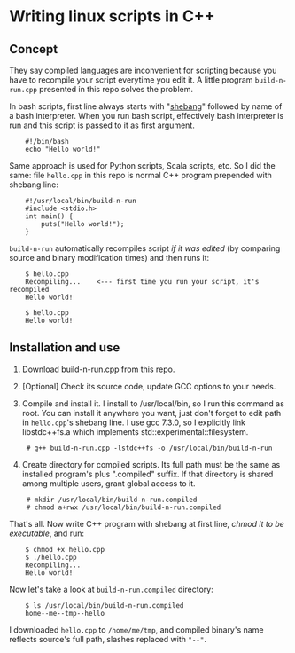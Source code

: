# Writing linux scripts in C++

## Concept

They say compiled languages are inconvenient for scripting because you have to recompile your script everytime you edit it. A little program `build-n-run.cpp` presented in this repo solves the problem.

In bash scripts, first line always starts with "[shebang](https://en.wikipedia.org/wiki/Shebang_(Unix))" followed by name of a bash interpreter. When you run bash script, effectively bash interpreter is run and this script is passed to it as first argument.

        #!/bin/bash
        echo "Hello world!"

Same approach is used for Python scripts, Scala scripts, etc. So I did the same: file `hello.cpp` in this repo is normal C++ program prepended with shebang line:

        #!/usr/local/bin/build-n-run
        #include <stdio.h>
        int main() {
            puts("Hello world!");
        }

`build-n-run` automatically recompiles script *if it was edited* (by comparing source and binary modification times) and then runs it:

        $ hello.cpp
        Recompiling...    <--- first time you run your script, it's recompiled
        Hello world!

        $ hello.cpp
        Hello world!

## Installation and use

1. Download build-n-run.cpp from this repo.

2. [Optional] Check its source code, update GCC options to your needs.

3. Compile and install it. I install to /usr/local/bin, so I run this command as root. You can install it anywhere you want, just don't forget to edit path in `hello.cpp`'s shebang line. I use gcc 7.3.0, so I explicitly link libstdc++fs.a which implements std::experimental::filesystem.

        # g++ build-n-run.cpp -lstdc++fs -o /usr/local/bin/build-n-run

4. Create directory for compiled scripts. Its full path must be the same as installed program's plus ".compiled" suffix. If that directory is shared among multiple users, grant global access to it.

        # mkdir /usr/local/bin/build-n-run.compiled
        # chmod a+rwx /usr/local/bin/build-n-run.compiled

That's all. Now write C++ program with shebang at first line, *chmod it to be executable*, and run:

        $ chmod +x hello.cpp
        $ ./hello.cpp
        Recompiling...
        Hello world!

Now let's take a look at `build-n-run.compiled` directory:

        $ ls /usr/local/bin/build-n-run.compiled
        home--me--tmp--hello

I downloaded `hello.cpp` to `/home/me/tmp`, and compiled binary's name reflects source's full path, slashes replaced with `"--"`.
